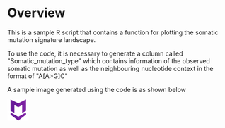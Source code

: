 # Overview

This is a sample R script that contains a function for plotting the somatic mutation
signature landscape.

To use the code, it is necessary to generate a column called "Somatic_mutation_type" 
which contains information of the observed somatic mutation as well as the neighbouring
nucleotide context in the format of "A[A>G]C"

A sample image generated using the code is as shown below

![alt text](https://github.com/adam-p/markdown-here/raw/master/src/common/images/icon48.png "Logo Title Text 1")
